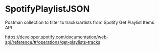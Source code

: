 # SpotifyPlaylistJSON
Postman collection to filter to tracks/artists from Spotify Get Playlist Items API

https://developer.spotify.com/documentation/web-api/reference/#/operations/get-playlists-tracks
